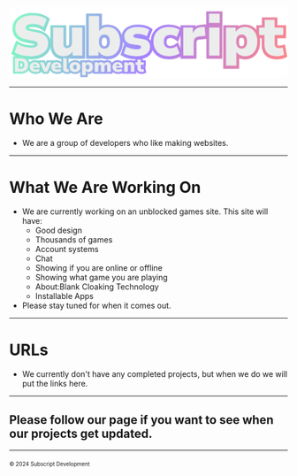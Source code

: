 <img src="img/banner.png"></img>
- - -
# Who We Are
- We are a group of developers who like making websites.
- - -
# What We Are Working On
- We are currently working on an unblocked games site. This site will have:
  - Good design
  - Thousands of games
  - Account systems
  - Chat
  - Showing if you are online or offline
  - Showing what game you are playing
  - About:Blank Cloaking Technology
  - Installable Apps
- Please stay tuned for when it comes out.
- - -
# URLs
- We currently don't have any completed projects, but when we do we will put the links here.
- - -
## Please follow our page if you want to see when our projects get updated.
- - -
<sup><sub>© 2024 Subscript Development</sub></sup>
